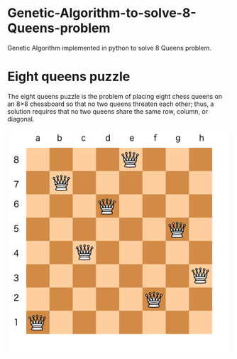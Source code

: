 # Genetic-Algorithm-to-solve-8-Queens-problem
Genetic Algorithm implemented in python to solve 8 Queens problem.
  
<h1>Eight queens puzzle</h1>
The eight queens puzzle is the problem of placing eight chess queens on an 8×8 chessboard so that no two queens threaten each other; thus, a solution requires that no two queens share the same row, column, or diagonal. 

<p align="center">
  <img src="8-queens.png" width="850" title="hover text">
  </p>

